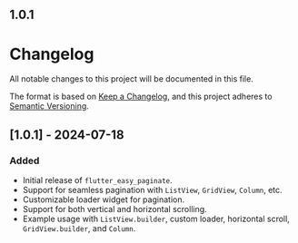 ## 1.0.1

# Changelog

All notable changes to this project will be documented in this file.

The format is based on [Keep a Changelog](https://keepachangelog.com/en/1.0.0/),
and this project adheres to [Semantic Versioning](https://semver.org/spec/v2.0.0.html).

## [1.0.1] - 2024-07-18

### Added

- Initial release of `flutter_easy_paginate`.
- Support for seamless pagination with `ListView`, `GridView`, `Column`, etc.
- Customizable loader widget for pagination.
- Support for both vertical and horizontal scrolling.
- Example usage with `ListView.builder`, custom loader, horizontal scroll, `GridView.builder`, and `Column`.
